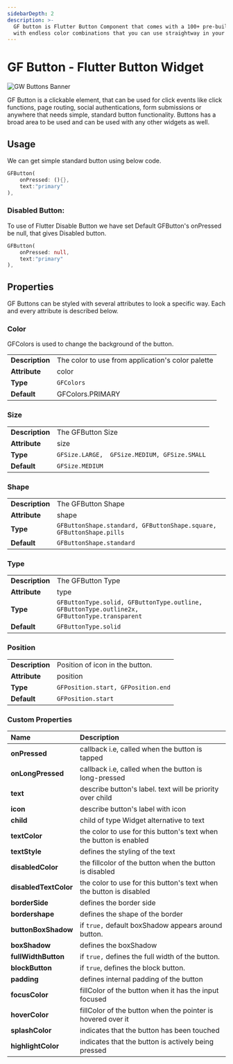 ```yaml
---
sidebarDepth: 2
description: >-
  GF button is Flutter Button Component that comes with a 100+ pre-built button
  with endless color combinations that you can use straightway in your project.
---
```


# GF Button - Flutter Button Widget

![GW Buttons Banner](https://ik.imagekit.io/ionicfirebaseapp/getwidget/docs/tr:w-800,f-auto/Gw_buttons_E5z1JheN4.png)

GF Button is a clickable element, that can be used for click events like click functions, page routing, social authentications, form submissions or anywhere that needs simple, standard button functionality. Buttons has a broad area to be used and can be used with any other widgets as well.

## Usage

We can get simple standard button using below code.

```dart
GFButton(
    onPressed: (){},
    text:"primary"
),
```

### Disabled Button:

To use of Flutter Disable Button we have set Default GFButton's onPressed be null, that gives Disabled button.

```dart
GFButton(                          
    onPressed: null,             
    text:"primary"
),
```

## Properties

GF Buttons can be styled with several attributes to look a specific way. Each and every attribute is described below.

### Color

GFColors is used to change the background of the button.

|  |  |
| :--- | :--- |
| **Description** | The color to use from application's color palette |
| **Attribute** | color |
| **Type** | `GFColors` |
| **Default** | GFColors.PRIMARY |

### Size

|  |  |
| :--- | :--- |
| **Description** | The GFButton Size |
| **Attribute** | size |
| **Type** | `GFSize.LARGE,  GFSize.MEDIUM, GFSize.SMALL` |
| **Default** | `GFSize.MEDIUM` |

### Shape

|  |  |
| :--- | :--- |
| **Description** | The GFButton Shape |
| **Attribute** | shape |
| **Type** | `GFButtonShape.standard, GFButtonShape.square, GFButtonShape.pills` |
| **Default** | `GFButtonShape.standard` |

### Type

|  |  |
| :--- | :--- |
| **Description** | The GFButton Type |
| **Attribute** | type |
| **Type** | `GFButtonType.solid, GFButtonType.outline, GFButtonType.outline2x, GFButtonType.transparent` |
| **Default** | `GFButtonType.solid` |

### Position

|  |  |
| :--- | :--- |
| **Description** | Position of icon in the button. |
| **Attribute** | position |
| **Type** | `GFPosition.start, GFPosition.end` |
| **Default** | `GFPosition.start` |

### Custom Properties

| Name | Description |
| :--- | :--- |
| **onPressed** | callback i.e, called when the button is tapped |
| **onLongPressed** | callback i.e, called when the button is long-pressed |
| **text** | describe button's label. text will be priority over child |
| **icon** | describe button's label with icon |
| **child** | child of type Widget alternative to text |
| **textColor** | the color to use for this button's text when the button is enabled |
| **textStyle** | defines the styling of the text |
| **disabledColor** | the fillcolor of  the button when the button is disabled |
| **disabledTextColor** | the color to use for this button's text when the button is disabled |
| **borderSide** | defines the border side |
| **bordershape** | defines the shape of the border |
| **buttonBoxShadow** | if `true,` default boxShadow appears around button. |
| **boxShadow** | defines the boxShadow |
| **fullWidthButton** | if `true,` defines the full width of the button. |
| **blockButton** | if `true`, defines the block button. |
| **padding** | defines internal padding of the button |
| **focusColor** | fillColor of the button when it has the input focused |
| **hoverColor** | fillColor of the button when the pointer is hovered over it |
| **splashColor** | indicates that the button has been touched |
| **highlightColor** | indicates that the button is actively being pressed |

